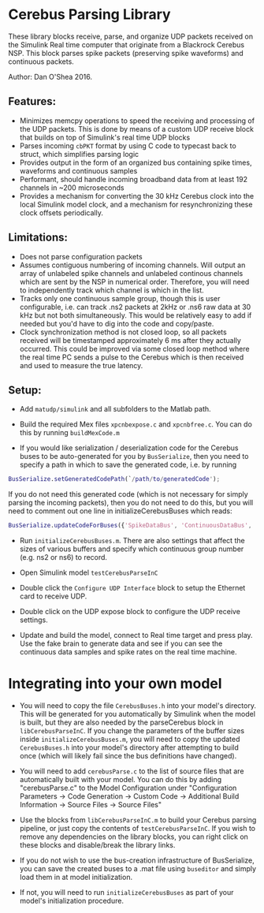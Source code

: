 # Cerebus Parsing Library

These library blocks receive, parse, and organize UDP packets received on the Simulink Real time computer that originate from a Blackrock Cerebus NSP. This block parses spike packets (preserving spike waveforms) and continuous packets.

Author: Dan O'Shea 2016.

## Features:

- Minimizes memcpy operations to speed the receiving and processing of the UDP packets. This is done by means of a custom UDP receive block that builds on top of Simulink's real time UDP blocks
- Parses incoming  `cbPKT` format by using C code to typecast back to struct, which simplifies parsing logic
- Provides output in the form of an organized bus containing spike times, waveforms and continuous samples
- Performant, should handle incoming broadband data from at least 192 channels in ~200 microseconds
- Provides a mechanism for converting the 30 kHz Cerebus clock into the local Simulink model clock, and a mechanism for resynchronizing these clock offsets periodically.

## Limitations:

- Does not parse configuration packets
- Assumes contiguous numbering of incoming channels. Will output an array of unlabeled spike channels and unlabeled continous channels which are sent by the NSP in numerical order. Therefore, you will need to independently track which channel is which in the list.
- Tracks only one continuous sample group, though this is user configurable, i.e. can track .ns2 packets at 2kHz or .ns6 raw data at 30 kHz but not both simultaneously. This would be relatively easy to add if needed but you'd have to dig into the code and copy/paste.
- Clock synchronization method is not closed loop, so all packets received will be timestamped approximately 6 ms after they actually occurred. This could be improved via some closed loop method where the real time PC sends a pulse to the Cerebus which is then received and used to measure the true latency.

## Setup:

- Add `matudp/simulink` and all subfolders to the Matlab path.

- Build the required Mex files `xpcnbexpose.c` and `xpcnbfree.c`. You can do this by running `buildMexCode.m`

- If you would like serialization / deserialization code for the Cerebus buses to be auto-generated for you by `BusSerialize`, then you need to specify a path in which to save the generated code, i.e. by running 

```matlab
BusSerialize.setGeneratedCodePath(`/path/to/generatedCode');
```
If you do not need this generated code (which is not necessary for simply parsing the incoming packets), then you do not need to do this, but you will need to comment out one line in initializeCerebusBuses which reads:

```matlab
BusSerialize.updateCodeForBuses({'SpikeDataBus', 'ContinuousDataBus', 'CerebusStatisticsBus'});
```

- Run `initializeCerebusBuses.m`. There are also settings that affect the sizes of various buffers and specify which continuous group number (e.g. ns2 or ns6) to record.

- Open Simulink model `testCerebusParseInC`

- Double click the `Configure UDP Interface` block to setup the Ethernet card to receive UDP.

- Double click on the UDP expose block to configure the UDP receive settings.

- Update and build the model, connect to Real time target and press play. Use the fake brain to generate data and see if you can see the continuous data samples and spike rates on the real time machine.

# Integrating into your own model

- You will need to copy the file `CerebusBuses.h` into your model's directory. This will be generated for you automatically by Simulink when the model is built, but they are also needed by the parseCerebus block in `libCerebusParseInC`. If you change the parameters of the buffer sizes inside `initializeCerebusBuses.m`, you will need to copy the updated `CerebusBuses.h` into your model's directory after attempting to build once (which will likely fail since the bus definitions have changed). 

- You will need to add `cerebusParse.c` to the list of source files that are automatically built with your model. You can do this by adding "cerebusParse.c" to the Model Configuration under "Configuration Parameters ->
Code Generation -> Custom Code -> Additional Build Information -> Source
Files -> Source Files"

- Use the blocks from `libCerebusParseInC.m` to build your Cerebus parsing pipeline, or just copy the contents of `testCerebusParseInC`. If you wish to remove any dependencies on the library blocks, you can right click on these blocks and disable/break the library links.

- If you do not wish to use the bus-creation infrastructure of BusSerialize, you can save the created buses to a .mat file using `buseditor` and simply load them in at model initialization.

- If not, you will need to run `initializeCerebusBuses` as part of your model's initialization procedure.


